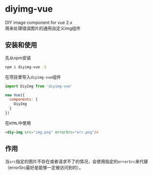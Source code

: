 # diyimg-vue
DIY image component for vue 2.x  
用来处理错误图片的通用自定义img组件

## 安装和使用
先从npm安装
```bash
npm i diyimg-vue -S
```
在项目里导入`diyimg-vue`组件
```javascript
import DiyImg from 'diyimg-vue'

new Vue({
  components: {
    DiyImg
  }
})
```
在`HTML`中使用
```html
<diy-img src="img.png" errorSrc="err.png"/>
```

## 作用
当`src`指定的图片不存在或者请求不了的情况，会使用指定的`errorSrc`来代替（errorSrc最好是能够一定被访问到的）。